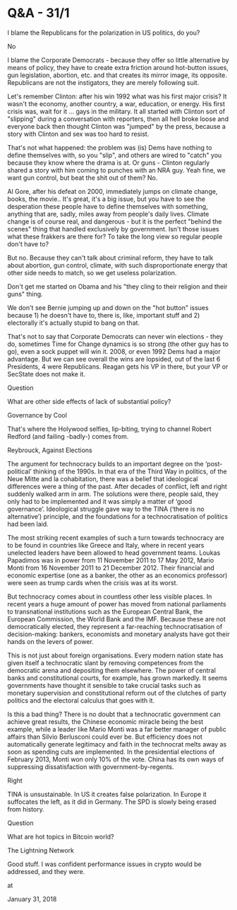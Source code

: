 # Q&A - 31/1
I blame the Republicans for the polarization in US politics, do you?

No

I blame the Corporate Democrats - because they offer so little alternative by means of policy, they have to create extra friction around hot-button issues, gun legislation, abortion, etc. and that creates its mirror image, its opposite. Republicans are not the instigators, they are merely following suit.

Let's remember Clinton: after his win 1992 what was his first major crisis? It wasn't the economy, another country, a war, education, or energy. His first crisis was, wait for it ... gays in the military. It all started with Clinton sort of "slipping" during a conversation with reporters, then all hell broke loose and everyone back then thought Clinton was "jumped" by the press, because a story with Clinton and sex was too hard to resist.

That's not what happened: the problem was (is) Dems have nothing to define themselves with, so you "slip", and others are wired to "catch" you because they know where the drama is at. Or guns - Clinton regularly shared a story with him coming to punches with an NRA guy. Yeah fine, we want gun control, but beat the shit out of them? No.

Al Gore, after his defeat on 2000, immediately jumps on climate change, books, the movie.. It's great, it's a big issue, but you have to see the desperation these people have to define themselves with something, anything that are, sadly, miles away from people's daily lives. Climate change is of course real, and dangerous - but it is the perfect "behind the scenes" thing that handled exclusively by government. Isn't those issues what these frakkers are there for? To take the long view so regular people don't have to?

But no. Because they can't talk about criminal reform, they have to talk about abortion, gun control, climate, with such disproportionate energy that other side needs to match, so we get useless polarization.

Don't get me started on Obama and his "they cling to their religion and their guns" thing.

We don't see Bernie jumping up and down on the "hot button" issues because 1) he doesn't have to, there is, like, important stuff and 2) electorally it's actually stupid to bang on that.

That's not to say that Corporate Democrats can never win elections - they do, sometimes Time for Change dynamics is so strong (the other guy has to go), even a sock puppet will win it. 2008, or even 1992 Dems had a major advantage. But we can see overall the wins are lopsided, out of the last 6 Presidents, 4 were Republicans. Reagan gets his VP in there, but your VP or SecState does not make it.

Question

What are other side effects of lack of substantial policy?

Governance by Cool

That's where the Holywood selfies, lip-biting, trying to channel Robert Redford (and failing -badly-) comes from.

Reybrouck, Against Elections

The argument for technocracy builds to an important degree on the ‘post-political’ thinking of the 1990s. In that era of the Third Way in politics, of the Neue Mitte and la cohabitation, there was a belief that ideological differences were a thing of the past. After decades of conflict, left and right suddenly walked arm in arm. The solutions were there, people said, they only had to be implemented and it was simply a matter of ‘good governance’. Ideological struggle gave way to the TINA (‘there is no alternative’) principle, and the foundations for a technocratisation of politics had been laid.

The most striking recent examples of such a turn towards technocracy are to be found in countries like Greece and Italy, where in recent years unelected leaders have been allowed to head government teams. Loukas Papadimos was in power from 11 November 2011 to 17 May 2012, Mario Monti from 16 November 2011 to 21 December 2012. Their financial and economic expertise (one as a banker, the other as an economics professor) were seen as trump cards when the crisis was at its worst.

But technocracy comes about in countless other less visible places. In recent years a huge amount of power has moved from national parliaments to transnational institutions such as the European Central Bank, the European Commission, the World Bank and the IMF. Because these are not democratically elected, they represent a far-reaching technocratisation of decision-making: bankers, economists and monetary analysts have got their hands on the levers of power.

This is not just about foreign organisations. Every modern nation state has given itself a technocratic slant by removing competences from the democratic arena and depositing them elsewhere. The power of central banks and constitutional courts, for example, has grown markedly. It seems governments have thought it sensible to take crucial tasks such as monetary supervision and constitutional reform out of the clutches of party politics and the electoral calculus that goes with it.

Is this a bad thing? There is no doubt that a technocratic government can achieve great results, the Chinese economic miracle being the best example, while a leader like Mario Monti was a far better manager of public affairs than Silvio Berlusconi could ever be. But efficiency does not automatically generate legitimacy and faith in the technocrat melts away as soon as spending cuts are implemented. In the presidential elections of February 2013, Monti won only 10% of the vote. China has its own ways of suppressing dissatisfaction with government-by-regents.

Right

TINA is unsustainable. In US it creates false polarization. In Europe it suffocates the left, as it did in Germany. The SPD is slowly being erased from history.

Question

What are hot topics in Bitcoin world?

The Lightning Network

Good stuff. I was confident performance issues in crypto would be addressed, and they were. 







at

January 31, 2018















